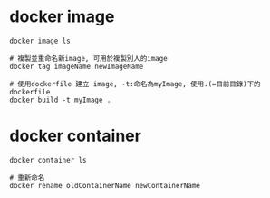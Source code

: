 # docker image

```shell
docker image ls

# 複製並重命名新image, 可用於複製別人的image
docker tag imageName newImageName

# 使用dockerfile 建立 image, -t:命名為myImage, 使用.(=目前目錄)下的dockerfile
docker build -t myImage .

```

# docker container

```shell
docker container ls

# 重新命名
docker rename oldContainerName newContainerName

```